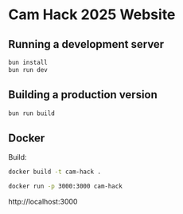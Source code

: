 # Cam Hack 2025 Website

## Running a development server

```bash
bun install
bun run dev
```

## Building a production version

```bash
bun run build
```

## Docker

Build:

```bash
docker build -t cam-hack .
```

```bash
docker run -p 3000:3000 cam-hack
```

http://localhost:3000
